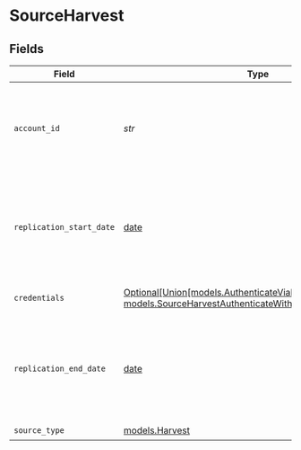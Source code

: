 # SourceHarvest


## Fields

| Field                                                                                                                                                             | Type                                                                                                                                                              | Required                                                                                                                                                          | Description                                                                                                                                                       | Example                                                                                                                                                           |
| ----------------------------------------------------------------------------------------------------------------------------------------------------------------- | ----------------------------------------------------------------------------------------------------------------------------------------------------------------- | ----------------------------------------------------------------------------------------------------------------------------------------------------------------- | ----------------------------------------------------------------------------------------------------------------------------------------------------------------- | ----------------------------------------------------------------------------------------------------------------------------------------------------------------- |
| `account_id`                                                                                                                                                      | *str*                                                                                                                                                             | :heavy_check_mark:                                                                                                                                                | Harvest account ID. Required for all Harvest requests in pair with Personal Access Token                                                                          |                                                                                                                                                                   |
| `replication_start_date`                                                                                                                                          | [date](https://docs.python.org/3/library/datetime.html#date-objects)                                                                                              | :heavy_check_mark:                                                                                                                                                | UTC date and time in the format 2017-01-25T00:00:00Z. Any data before this date will not be replicated.                                                           | 2017-01-25T00:00:00Z                                                                                                                                              |
| `credentials`                                                                                                                                                     | [Optional[Union[models.AuthenticateViaHarvestOAuth, models.SourceHarvestAuthenticateWithPersonalAccessToken]]](../models/sourceharvestauthenticationmechanism.md) | :heavy_minus_sign:                                                                                                                                                | Choose how to authenticate to Harvest.                                                                                                                            |                                                                                                                                                                   |
| `replication_end_date`                                                                                                                                            | [date](https://docs.python.org/3/library/datetime.html#date-objects)                                                                                              | :heavy_minus_sign:                                                                                                                                                | UTC date and time in the format 2017-01-25T00:00:00Z. Any data after this date will not be replicated.                                                            | 2017-01-25T00:00:00Z                                                                                                                                              |
| `source_type`                                                                                                                                                     | [models.Harvest](../models/harvest.md)                                                                                                                            | :heavy_check_mark:                                                                                                                                                | N/A                                                                                                                                                               |                                                                                                                                                                   |